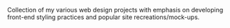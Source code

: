 Collection of my various web design projects with emphasis on developing front-end styling practices and popular site recreations/mock-ups.
